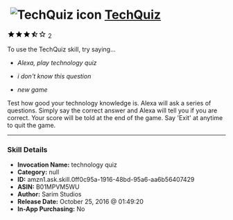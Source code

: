 # &nbsp;<img src="skill_icon" alt="TechQuiz icon" width="36"> [TechQuiz](http://alexa.amazon.com/#skills/amzn1.ask.skill.0ff0c95a-1916-48bd-95a6-aa6b56407429)
![3.5 stars](../../images/ic_star_black_18dp_1x.png)![3.5 stars](../../images/ic_star_black_18dp_1x.png)![3.5 stars](../../images/ic_star_black_18dp_1x.png)![3.5 stars](../../images/ic_star_half_black_18dp_1x.png)![3.5 stars](../../images/ic_star_border_black_18dp_1x.png) 2

To use the TechQuiz skill, try saying...

* *Alexa, play technology quiz*

* *i don't know this question*

* *new game*

Test how good your technology knowledge is. Alexa will ask a series of questions. Simply say the correct answer and Alexa will tell you if you are correct. Your score will be told at the end of the game. Say 'Exit' at anytime to quit the game.

***

### Skill Details

* **Invocation Name:** technology quiz
* **Category:** null
* **ID:** amzn1.ask.skill.0ff0c95a-1916-48bd-95a6-aa6b56407429
* **ASIN:** B01MPVM5WU
* **Author:** Sarim Studios
* **Release Date:** October 25, 2016 @ 01:49:20
* **In-App Purchasing:** No
